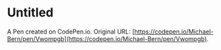 # Untitled

A Pen created on CodePen.io. Original URL: [https://codepen.io/Michael-Bern/pen/Vwompgb](https://codepen.io/Michael-Bern/pen/Vwompgb).

